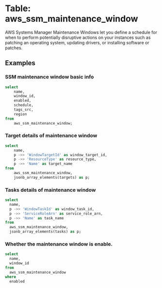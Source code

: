 # Table: aws_ssm_maintenance_window

AWS Systems Manager Maintenance Windows let you define a schedule for when to perform potentially disruptive actions on your instances such as patching an operating system, updating drivers, or installing software or patches.

## Examples

### SSM maintenance window basic info

```sql
select
	name,
	window_id,
	enabled,
	schedule,
	tags_src,
	region
from
	aws_ssm_maintenance_window;
```


### Target details of maintenance window

```sql
select
	name,
	p ->> 'WindowTargetId' as window_target_id,
	p ->> 'ResourceType' as resource_type,
	p ->> 'Name' as target_name
from
	aws_ssm_maintenance_window,
	jsonb_array_elements(targets) as p;
```


### Tasks details of maintenance window

```sql
select
  name,
  p ->> 'WindowTaskId' as window_task_id,
  p ->> 'ServiceRoleArn' as service_role_arn,
  p ->> 'Name' as task_name
from
  aws_ssm_maintenance_window,
  jsonb_array_elements(tasks) as p;
```
### Whether the maintenance window is enable.

```sql
select
  name,
  window_id
from
  aws_ssm_maintenance_window
where
  enabled
